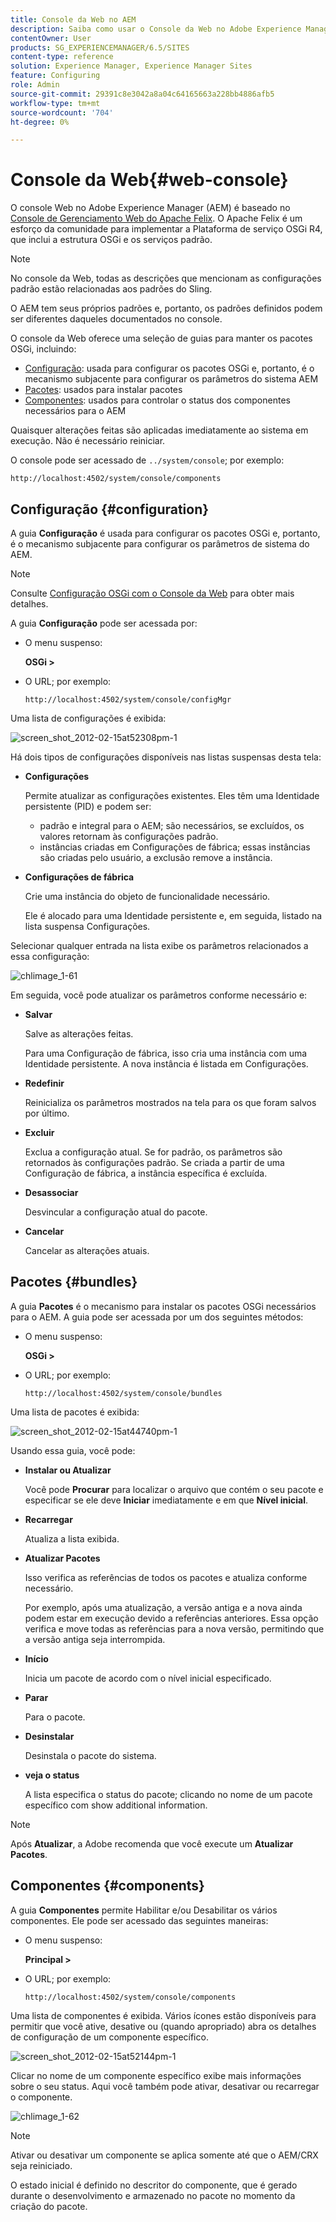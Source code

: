```yaml
---
title: Console da Web no AEM
description: Saiba como usar o Console da Web no Adobe Experience Manager (AEM).
contentOwner: User
products: SG_EXPERIENCEMANAGER/6.5/SITES
content-type: reference
solution: Experience Manager, Experience Manager Sites
feature: Configuring
role: Admin
source-git-commit: 29391c8e3042a8a04c64165663a228bb4886afb5
workflow-type: tm+mt
source-wordcount: '704'
ht-degree: 0%

---
```


# Console da Web{#web-console}

O console Web no Adobe Experience Manager (AEM) é baseado no [Console de Gerenciamento Web do Apache Felix](https://felix.apache.org/documentation/subprojects/apache-felix-web-console.html). O Apache Felix é um esforço da comunidade para implementar a Plataforma de serviço OSGi R4, que inclui a estrutura OSGi e os serviços padrão.

>[!NOTE]
>
>No console da Web, todas as descrições que mencionam as configurações padrão estão relacionadas aos padrões do Sling.
>
>O AEM tem seus próprios padrões e, portanto, os padrões definidos podem ser diferentes daqueles documentados no console.

O console da Web oferece uma seleção de guias para manter os pacotes OSGi, incluindo:

* [Configuração](#configuration): usada para configurar os pacotes OSGi e, portanto, é o mecanismo subjacente para configurar os parâmetros do sistema AEM
* [Pacotes](#bundles): usados para instalar pacotes
* [Componentes](#components): usados para controlar o status dos componentes necessários para o AEM

Quaisquer alterações feitas são aplicadas imediatamente ao sistema em execução. Não é necessário reiniciar.

O console pode ser acessado de `../system/console`; por exemplo:

`http://localhost:4502/system/console/components`

## Configuração {#configuration}

A guia **Configuração** é usada para configurar os pacotes OSGi e, portanto, é o mecanismo subjacente para configurar os parâmetros de sistema do AEM.

>[!NOTE]
>
>Consulte [Configuração OSGi com o Console da Web](/help/sites-deploying/configuring-osgi.md#osgi-configuration-with-the-web-console) para obter mais detalhes.

A guia **Configuração** pode ser acessada por:

* O menu suspenso:

  **OSGi >**

* O URL; por exemplo:

  `http://localhost:4502/system/console/configMgr`

Uma lista de configurações é exibida:

![screen_shot_2012-02-15at52308pm-1](assets/screen_shot_2012-02-15at52308pm-1.png)

Há dois tipos de configurações disponíveis nas listas suspensas desta tela:

* **Configurações**

  Permite atualizar as configurações existentes. Eles têm uma Identidade persistente (PID) e podem ser:

   * padrão e integral para o AEM; são necessários, se excluídos, os valores retornam às configurações padrão.
   * instâncias criadas em Configurações de fábrica; essas instâncias são criadas pelo usuário, a exclusão remove a instância.

* **Configurações de fábrica**

  Crie uma instância do objeto de funcionalidade necessário.

  Ele é alocado para uma Identidade persistente e, em seguida, listado na lista suspensa Configurações.

Selecionar qualquer entrada na lista exibe os parâmetros relacionados a essa configuração:

![chlimage_1-61](assets/chlimage_1-61.png)

Em seguida, você pode atualizar os parâmetros conforme necessário e:

* **Salvar**

  Salve as alterações feitas.

  Para uma Configuração de fábrica, isso cria uma instância com uma Identidade persistente. A nova instância é listada em Configurações.

* **Redefinir**

  Reinicializa os parâmetros mostrados na tela para os que foram salvos por último.

* **Excluir**

  Exclua a configuração atual. Se for padrão, os parâmetros são retornados às configurações padrão. Se criada a partir de uma Configuração de fábrica, a instância específica é excluída.

* **Desassociar**

  Desvincular a configuração atual do pacote.

* **Cancelar**

  Cancelar as alterações atuais.

## Pacotes {#bundles}

A guia **Pacotes** é o mecanismo para instalar os pacotes OSGi necessários para o AEM. A guia pode ser acessada por um dos seguintes métodos:

* O menu suspenso:

  **OSGi >**

* O URL; por exemplo:

  `http://localhost:4502/system/console/bundles`

Uma lista de pacotes é exibida:

![screen_shot_2012-02-15at44740pm-1](assets/screen_shot_2012-02-15at44740pm-1.png)

Usando essa guia, você pode:

* **Instalar ou Atualizar**

  Você pode **Procurar** para localizar o arquivo que contém o seu pacote e especificar se ele deve **Iniciar** imediatamente e em que **Nível inicial**.

* **Recarregar**

  Atualiza a lista exibida.

* **Atualizar Pacotes**

  Isso verifica as referências de todos os pacotes e atualiza conforme necessário.

  Por exemplo, após uma atualização, a versão antiga e a nova ainda podem estar em execução devido a referências anteriores. Essa opção verifica e move todas as referências para a nova versão, permitindo que a versão antiga seja interrompida.

* **Início**

  Inicia um pacote de acordo com o nível inicial especificado.

* **Parar**

  Para o pacote.

* **Desinstalar**

  Desinstala o pacote do sistema.

* **veja o status**

  A lista especifica o status do pacote; clicando no nome de um pacote específico com show additional information.

>[!NOTE]
>
>Após **Atualizar**, a Adobe recomenda que você execute um **Atualizar Pacotes**.

## Componentes {#components}

A guia **Componentes** permite Habilitar e/ou Desabilitar os vários componentes. Ele pode ser acessado das seguintes maneiras:

* O menu suspenso:

  **Principal >**

* O URL; por exemplo:

  `http://localhost:4502/system/console/components`

Uma lista de componentes é exibida. Vários ícones estão disponíveis para permitir que você ative, desative ou (quando apropriado) abra os detalhes de configuração de um componente específico.

![screen_shot_2012-02-15at52144pm-1](assets/screen_shot_2012-02-15at52144pm-1.png)

Clicar no nome de um componente específico exibe mais informações sobre o seu status. Aqui você também pode ativar, desativar ou recarregar o componente.

![chlimage_1-62](assets/chlimage_1-62.png)

>[!NOTE]
>
>Ativar ou desativar um componente se aplica somente até que o AEM/CRX seja reiniciado.
>
>O estado inicial é definido no descritor do componente, que é gerado durante o desenvolvimento e armazenado no pacote no momento da criação do pacote.
